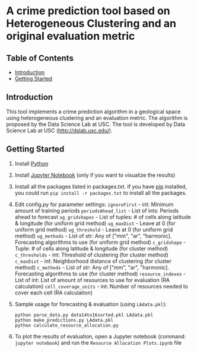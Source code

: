 # A crime prediction tool based on Heterogeneous Clustering and an original evaluation metric


## Table of Contents
- [Introduction](#introduction)
- [Getting Started](#getting-started)


## Introduction

This tool implements a crime prediction algorithm in a geological space using heterogeneous clustering and an evaluation metric. The algorithm is proposed by the Data Science Lab at USC. The tool is developed by Data Science Lab at USC (http://dslab.usc.edu/).


## Getting Started

1. Install [Python]()
2. Install [Jupyter Notebook](http://jupyter.org/install) (only if you want to visualize the results)
3. Install all the packages listed in packages.txt. If you have [pip](https://pypi.org/project/pip/) installed, you could run `pip install -r packages.txt` to install all the packages.
4. Edit config.py for parameter settings:
    `ignoreFirst` - int: Minimum amount of training periods
    `periodsAhead_list` - List of ints: Periods ahead to forecast
    `ug_gridshapes` - List of tuples: # of cells along latitude & longitude (for uniform grid method)
    `ug_maxDist` - Leave at 0 (for uniform grid method)
    `ug_threshold` - Leave at 0 (for uniform grid method)
    `ug_methods` - List of str: Any of ["mm", "ar", "harmonic]. Forecasting algorithms to use (for uniform grid method)
    `c_gridshape` - Tuple: # of cells along latitude & longitude (for cluster method)
    `c_thresholds` - int: Threshold of clustering (for cluster method)
    `c_maxDist` - int: Neighborhood distance of clustering (for cluster method)
    `c_methods` - List of str: Any of ["mm", "ar", "harmonic]. Forecasting algorithms to use (for cluster method)
    `resource_indexes` - List of int: List of amount of  resources to use for evaluation (RA calculation)
    `cell_coverage_units` - int: Number of resources needed to cover each cell (RA calculation)
5. Sample usage for forecasting & evaluation (using `LAdata.pkl`):

    ```
    python parse_data.py data14to16sorted.pkl LAdata.pkl
    python make_predictions.py LAdata.pkl
    python calculate_resource_allocation.py
    ````


6. To plot the results of evaluation, open a Jupyter notebook (command: `jupyter notebook`) and run the `Resource Allocation Plots.ipynb` file


